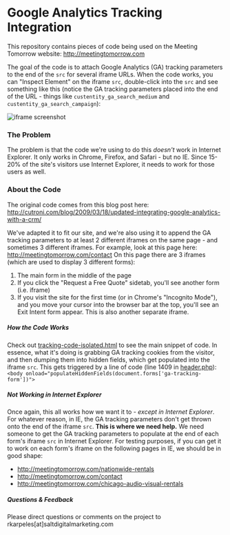 # Google Analytics Tracking Integration

This repository contains pieces of code being used on the Meeting Tomorrow website: http://meetingtomorrow.com

The goal of the code is to attach Google Analytics (GA) tracking parameters to the end of the `src` for several iframe URLs. When the code works, you can "Inspect Element" on the iframe `src`, double-click into the `src` and see something like this (notice the GA tracking parameters placed into the end of the URL - things like `custentity_ga_search_medium` and `custentity_ga_search_campaign`):

![iframe screenshot](http://s17.postimg.org/q2w0gc7fz/iframe_screenshot.png)

### The Problem

The problem is that the code we're using to do this *doesn't* work in Internet Explorer. It only works in Chrome, Firefox, and Safari - but no IE. Since 15-20% of the site's visitors use Internet Explorer, it needs to work for those users as well.

### About the Code

The original code comes from this blog post here: http://cutroni.com/blog/2009/03/18/updated-integrating-google-analytics-with-a-crm/

We've adapted it to fit our site, and we're also using it to append the GA tracking parameters to at least 2 different iframes on the same page - and sometimes 3 different iframes. For example, look at this page here: http://meetingtomorrow.com/contact On this page there are 3 iframes (which are used to display 3 different forms):

1. The main form in the middle of the page
2. If you click the "Request a Free Quote" sidetab, you'll see another form (i.e. iframe)
3. If you visit the site for the first time (or in Chrome's "Incognito Mode"), and you move your cursor into the browser bar at the top, you'll see an Exit Intent form appear. This is also another separate iframe.

##### How the Code Works
Check out [tracking-code-isolated.html](https://github.com/saltmktg/mt-ga-tracking/blob/master/tracking-code-isolated.html) to see the main snippet of code. In essence, what it's doing is grabbing GA tracking cookies from the visitor, and then dumping them into hidden fields, which get populated into the iframe `src`. This gets triggered by a line of code (line 1409 in [header.php](https://github.com/saltmktg/mt-ga-tracking/blob/master/header.php)): ```<body onload="populateHiddenFields(document.forms['ga-tracking-form'])">```

##### Not Working in Internet Explorer

Once again, this all works how we want it to - *except in Internet Explorer*. For whatever reason, in IE, the GA tracking parameters don't get thrown onto the end of the iframe `src`. **This is where we need help.** We need someone to get the GA tracking parameters to populate at the end of each form's iframe `src` in Internet Explorer. For testing purposes, if you can get it to work on each form's iframe on the following pages in IE, we should be in good shape:

- http://meetingtomorrow.com/nationwide-rentals
- http://meetingtomorrow.com/contact
- http://meetingtomorrow.com/chicago-audio-visual-rentals

##### Questions & Feedback

Please direct questions or comments on the project to rkarpeles[at]saltdigitalmarketing.com